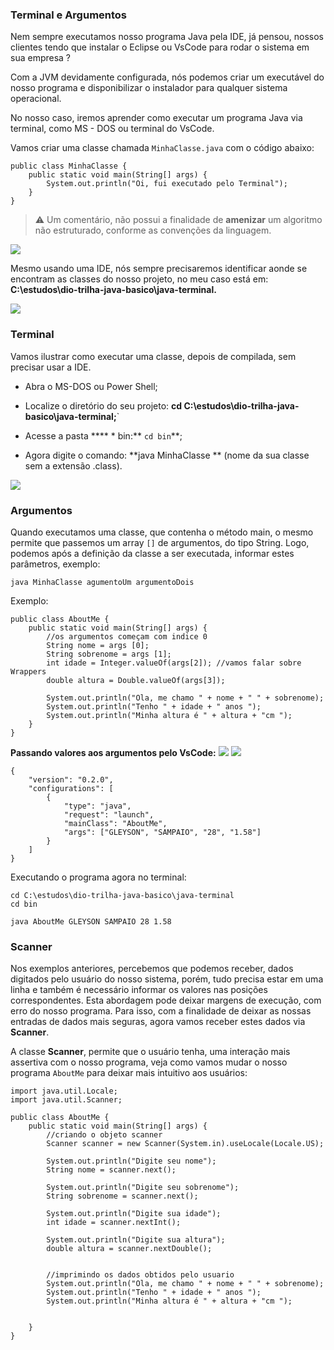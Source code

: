 ### Terminal e Argumentos
Nem sempre executamos nosso programa Java pela IDE, já pensou, nossos clientes tendo que instalar o Eclipse ou VsCode para rodar o sistema em sua empresa ?

Com a JVM devidamente configurada, nós podemos criar um executável do nosso programa e disponibilizar o instalador para qualquer sistema operacional.

No nosso caso, iremos aprender como executar um programa Java via terminal, como MS - DOS ou terminal do VsCode.

Vamos criar uma classe chamada `MinhaClasse.java` com o código abaixo:
```
public class MinhaClasse {
    public static void main(String[] args) {
        System.out.println("Oi, fui executado pelo Terminal");
    }
}
```
>	:warning:
>Um comentário, não possui a finalidade de **amenizar** um algoritmo não estruturado, conforme as convenções da linguagem.

![](https://tinyurl.com/2h9xdat3)

Mesmo usando uma IDE, nós sempre precisaremos identificar aonde se encontram as classes do nosso projeto, no meu caso está em: **C:\estudos\dio-trilha-java-basico\java-terminal.**

![](https://tinyurl.com/ycksh7xe)

### Terminal
Vamos ilustrar como executar uma classe, depois de compilada, sem precisar usar a IDE.

- Abra o MS-DOS ou Power Shell;

- Localize o diretório do seu projeto: **cd C:\estudos\dio-trilha-java-basico\java-terminal;**`

- Acesse a pasta **** * bin:** `cd bin`**;

- Agora digite o comando: **java MinhaClasse ** (nome da sua classe sem a extensão .class).

![](https://tinyurl.com/5n6z7hm9)

### Argumentos
Quando executamos uma classe, que contenha o método main, o mesmo permite que passemos um array `[]` de argumentos, do tipo String. Logo, podemos após a definição da classe a ser executada, informar estes parâmetros, exemplo:
```
java MinhaClasse agumentoUm argumentoDois
```
Exemplo:
```
public class AboutMe {
    public static void main(String[] args) {
        //os argumentos começam com indice 0
        String nome = args [0];
        String sobrenome = args [1];
        int idade = Integer.valueOf(args[2]); //vamos falar sobre Wrappers
        double altura = Double.valueOf(args[3]);

        System.out.println("Ola, me chamo " + nome + " " + sobrenome);
        System.out.println("Tenho " + idade + " anos ");
        System.out.println("Minha altura é " + altura + "cm ");
    }
}
```
**Passando valores aos argumentos pelo VsCode:**
![](https://tinyurl.com/5n9a4a2a)
![](https://tinyurl.com/36dwvr64)
```
{
    "version": "0.2.0",
    "configurations": [
        {
            "type": "java",
            "request": "launch",
            "mainClass": "AboutMe",
            "args": ["GLEYSON", "SAMPAIO", "28", "1.58"]
        }
    ]
}
```
Executando o programa agora no terminal:
```
cd C:\estudos\dio-trilha-java-basico\java-terminal
cd bin

java AboutMe GLEYSON SAMPAIO 28 1.58

```
### Scanner
Nos exemplos anteriores, percebemos que podemos receber, dados digitados pelo usuário do nosso sistema, porém, tudo precisa estar em uma linha e também é necessário informar os valores nas posições correspondentes. Esta abordagem pode deixar margens de execução, com erro do nosso programa. Para isso, com a finalidade de deixar as nossas entradas de dados mais seguras, agora vamos receber estes dados via **Scanner**.

A classe **Scanner**, permite que o usuário tenha, uma interação mais assertiva com o nosso programa, veja como vamos mudar o nosso programa `AboutMe` para deixar mais intuitivo aos usuários:
```
import java.util.Locale;
import java.util.Scanner;

public class AboutMe {
    public static void main(String[] args) {
        //criando o objeto scanner
        Scanner scanner = new Scanner(System.in).useLocale(Locale.US);
        
        System.out.println("Digite seu nome");
        String nome = scanner.next();
        
        System.out.println("Digite seu sobrenome");
        String sobrenome = scanner.next();

        System.out.println("Digite sua idade");
        int idade = scanner.nextInt();
        
        System.out.println("Digite sua altura");
        double altura = scanner.nextDouble();

        
        //imprimindo os dados obtidos pelo usuario
        System.out.println("Ola, me chamo " + nome + " " + sobrenome);
        System.out.println("Tenho " + idade + " anos ");
        System.out.println("Minha altura é " + altura + "cm ");
        
        
    }
}
```
